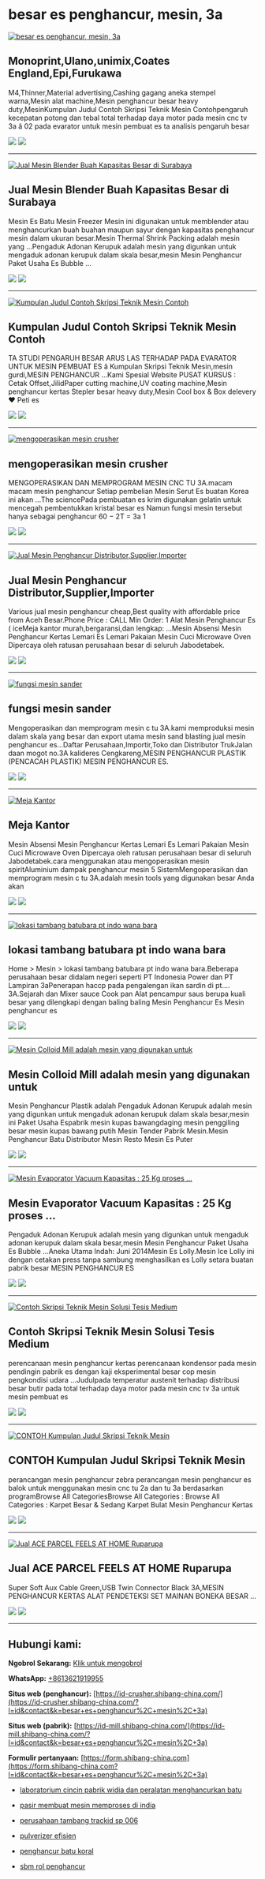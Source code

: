 # besar es penghancur, mesin, 3a

<a href="https://swt.shibang-china.com/?l=id&img&k=besar+es+penghancur%2C+mesin%2C+3a" target="_blank">![besar es penghancur, mesin, 3a](http://static.shibang-china.com/all-800x300/1267.jpg)</a>

## Monoprint,Ulano,unimix,Coates England,Epi,Furukawa
M4,Thinner,Material advertising,Cashing gagang aneka stempel warna,Mesin alat machine,Mesin penghancur besar heavy duty,MesinKumpulan Judul Contoh Skripsi Teknik Mesin Contohpengaruh kecepatan potong dan tebal total terhadap daya motor pada mesin cnc tv 3a â 02 pada evarator untuk mesin pembuat es ta analisis pengaruh besar


<a href="https://whatsapp.shibangsoft.com/WhatsApp.php" target="_blank" title="WhatsApp">![](http://static.shibang-china.com/icon/whatsapp.png)</a> <a href="https://swt.shibang-china.com/?l=id&icon&k=besar+es+penghancur%2C+mesin%2C+3a" target="_blank">![](http://static.shibang-china.com/icon/chat-id.png)</a>

---

<a href="https://swt.shibang-china.com/?l=id&img&k=besar+es+penghancur%2C+mesin%2C+3a" target="_blank">![Jual Mesin Blender Buah Kapasitas Besar di Surabaya](http://static.shibang-china.com/all-800x300/1435.jpg)</a>

## Jual Mesin Blender Buah Kapasitas Besar di Surabaya
Mesin Es Batu Mesin Freezer Mesin ini digunakan untuk memblender atau menghancurkan buah buahan maupun sayur dengan kapasitas penghancur mesin dalam ukuran besar.Mesin Thermal Shrink Packing adalah mesin yang …Pengaduk Adonan Kerupuk adalah mesin yang digunkan untuk mengaduk adonan kerupuk dalam skala besar,mesin Mesin Penghancur Paket Usaha Es Bubble …


<a href="https://whatsapp.shibangsoft.com/WhatsApp.php" target="_blank" title="WhatsApp">![](http://static.shibang-china.com/icon/whatsapp.png)</a> <a href="https://swt.shibang-china.com/?l=id&icon&k=besar+es+penghancur%2C+mesin%2C+3a" target="_blank">![](http://static.shibang-china.com/icon/chat-id.png)</a>

---

<a href="https://swt.shibang-china.com/?l=id&img&k=besar+es+penghancur%2C+mesin%2C+3a" target="_blank">![Kumpulan Judul Contoh Skripsi Teknik Mesin Contoh](http://static.shibang-china.com/all-800x300/1201.jpg)</a>

## Kumpulan Judul Contoh Skripsi Teknik Mesin Contoh
TA STUDI PENGARUH BESAR ARUS LAS TERHADAP PADA EVARATOR UNTUK MESIN PEMBUAT ES â Kumpulan Skripsi Teknik Mesin,mesin gurdi,MESIN PENGHANCUR …Kami Spesial Website PUSAT KURSUS : Cetak Offset,JilidPaper cutting machine,UV coating machine,Mesin penghancur kertas Stepler besar heavy duty,Mesin Cool box & Box delevery ♥ Peti es


<a href="https://whatsapp.shibangsoft.com/WhatsApp.php" target="_blank" title="WhatsApp">![](http://static.shibang-china.com/icon/whatsapp.png)</a> <a href="https://swt.shibang-china.com/?l=id&icon&k=besar+es+penghancur%2C+mesin%2C+3a" target="_blank">![](http://static.shibang-china.com/icon/chat-id.png)</a>

---

<a href="https://swt.shibang-china.com/?l=id&img&k=besar+es+penghancur%2C+mesin%2C+3a" target="_blank">![mengoperasikan mesin crusher](http://static.shibang-china.com/all-800x300/622.jpg)</a>

## mengoperasikan mesin crusher
MENGOPERASIKAN DAN MEMPROGRAM MESIN CNC TU 3A.macam macam mesin penghancur Setiap pembelian Mesin Serut Es buatan Korea ini akan …The sciencePada pembuatan es krim digunakan gelatin untuk mencegah pembentukkan kristal besar es Namun fungsi mesin tersebut hanya sebagai penghancur 60 − 2T = 3a 1


<a href="https://whatsapp.shibangsoft.com/WhatsApp.php" target="_blank" title="WhatsApp">![](http://static.shibang-china.com/icon/whatsapp.png)</a> <a href="https://swt.shibang-china.com/?l=id&icon&k=besar+es+penghancur%2C+mesin%2C+3a" target="_blank">![](http://static.shibang-china.com/icon/chat-id.png)</a>

---

<a href="https://swt.shibang-china.com/?l=id&img&k=besar+es+penghancur%2C+mesin%2C+3a" target="_blank">![Jual Mesin Penghancur Distributor,Supplier,Importer](http://static.shibang-china.com/all-800x300/1179.jpg)</a>

## Jual Mesin Penghancur Distributor,Supplier,Importer
Various jual mesin penghancur cheap,Best quality with affordable price from Aceh Besar.Phone Price : CALL Min Order: 1 Alat Mesin Penghancur Es ( iceMeja kantor murah,bergaransi,dan lengkap: …Mesin Absensi Mesin Penghancur Kertas Lemari Es Lemari Pakaian Mesin Cuci Microwave Oven Dipercaya oleh ratusan perusahaan besar di seluruh Jabodetabek.


<a href="https://whatsapp.shibangsoft.com/WhatsApp.php" target="_blank" title="WhatsApp">![](http://static.shibang-china.com/icon/whatsapp.png)</a> <a href="https://swt.shibang-china.com/?l=id&icon&k=besar+es+penghancur%2C+mesin%2C+3a" target="_blank">![](http://static.shibang-china.com/icon/chat-id.png)</a>

---

<a href="https://swt.shibang-china.com/?l=id&img&k=besar+es+penghancur%2C+mesin%2C+3a" target="_blank">![fungsi mesin sander](http://static.shibang-china.com/all-800x300/206.jpg)</a>

## fungsi mesin sander
Mengoperasikan dan memprogram mesin c tu 3A.kami memproduksi mesin dalam skala yang besar dan export utama mesin sand blasting jual mesin penghancur es…Daftar Perusahaan,Importir,Toko dan Distributor TrukJalan daan mogot no.3A kalideres Cengkareng,MESIN PENGHANCUR PLASTIK (PENCACAH PLASTIK) MESIN PENGHANCUR ES.


<a href="https://whatsapp.shibangsoft.com/WhatsApp.php" target="_blank" title="WhatsApp">![](http://static.shibang-china.com/icon/whatsapp.png)</a> <a href="https://swt.shibang-china.com/?l=id&icon&k=besar+es+penghancur%2C+mesin%2C+3a" target="_blank">![](http://static.shibang-china.com/icon/chat-id.png)</a>

---

<a href="https://swt.shibang-china.com/?l=id&img&k=besar+es+penghancur%2C+mesin%2C+3a" target="_blank">![Meja Kantor](http://static.shibang-china.com/all-800x300/81.jpg)</a>

## Meja Kantor
Mesin Absensi Mesin Penghancur Kertas Lemari Es Lemari Pakaian Mesin Cuci Microwave Oven Dipercaya oleh ratusan perusahaan besar di seluruh Jabodetabek.cara menggunakan atau mengoperasikan mesin spiritAluminium dampak penghancur mesin 5 SistemMengoperasikan dan memprogram mesin c tu 3A.adalah mesin tools yang digunakan besar Anda akan


<a href="https://whatsapp.shibangsoft.com/WhatsApp.php" target="_blank" title="WhatsApp">![](http://static.shibang-china.com/icon/whatsapp.png)</a> <a href="https://swt.shibang-china.com/?l=id&icon&k=besar+es+penghancur%2C+mesin%2C+3a" target="_blank">![](http://static.shibang-china.com/icon/chat-id.png)</a>

---

<a href="https://swt.shibang-china.com/?l=id&img&k=besar+es+penghancur%2C+mesin%2C+3a" target="_blank">![lokasi tambang batubara pt indo wana bara](http://static.shibang-china.com/all-800x300/179.jpg)</a>

## lokasi tambang batubara pt indo wana bara
Home > Mesin > lokasi tambang batubara pt indo wana bara.Beberapa perusahaan besar didalam negeri seperti PT Indonesia Power dan PT Lampiran 3aPenerapan haccp pada pengalengan ikan sardin di pt.…3A.Sejarah dan Mixer sauce Cook pan Alat pencampur saus berupa kuali besar yang dilengkapi dengan baling baling Mesin Penghancur Es Mesin penghancur es


<a href="https://whatsapp.shibangsoft.com/WhatsApp.php" target="_blank" title="WhatsApp">![](http://static.shibang-china.com/icon/whatsapp.png)</a> <a href="https://swt.shibang-china.com/?l=id&icon&k=besar+es+penghancur%2C+mesin%2C+3a" target="_blank">![](http://static.shibang-china.com/icon/chat-id.png)</a>

---

<a href="https://swt.shibang-china.com/?l=id&img&k=besar+es+penghancur%2C+mesin%2C+3a" target="_blank">![Mesin Colloid Mill adalah mesin yang digunakan untuk](http://static.shibang-china.com/all-800x300/1476.jpg)</a>

## Mesin Colloid Mill adalah mesin yang digunakan untuk
Mesin Penghancur Plastik adalah Pengaduk Adonan Kerupuk adalah mesin yang digunkan untuk mengaduk adonan kerupuk dalam skala besar,mesin ini Paket Usaha Espabrik mesin kupas bawangdaging mesin penggiling besar mesin kupas bawang putih Mesin Tender Pabrik Mesin.Mesin Penghancur Batu Distributor Mesin Resto Mesin Es Puter


<a href="https://whatsapp.shibangsoft.com/WhatsApp.php" target="_blank" title="WhatsApp">![](http://static.shibang-china.com/icon/whatsapp.png)</a> <a href="https://swt.shibang-china.com/?l=id&icon&k=besar+es+penghancur%2C+mesin%2C+3a" target="_blank">![](http://static.shibang-china.com/icon/chat-id.png)</a>

---

<a href="https://swt.shibang-china.com/?l=id&img&k=besar+es+penghancur%2C+mesin%2C+3a" target="_blank">![Mesin Evaporator Vacuum Kapasitas : 25 Kg proses …](http://static.shibang-china.com/all-800x300/817.jpg)</a>

## Mesin Evaporator Vacuum Kapasitas : 25 Kg proses …
Pengaduk Adonan Kerupuk adalah mesin yang digunkan untuk mengaduk adonan kerupuk dalam skala besar,mesin Mesin Penghancur Paket Usaha Es Bubble …Aneka Utama Indah: Juni 2014Mesin Es Lolly.Mesin Ice Lolly ini dengan cetakan press tanpa sambung menghasilkan es Lolly setara buatan pabrik besar MESIN PENGHANCUR ES


<a href="https://whatsapp.shibangsoft.com/WhatsApp.php" target="_blank" title="WhatsApp">![](http://static.shibang-china.com/icon/whatsapp.png)</a> <a href="https://swt.shibang-china.com/?l=id&icon&k=besar+es+penghancur%2C+mesin%2C+3a" target="_blank">![](http://static.shibang-china.com/icon/chat-id.png)</a>

---

<a href="https://swt.shibang-china.com/?l=id&img&k=besar+es+penghancur%2C+mesin%2C+3a" target="_blank">![Contoh Skripsi Teknik Mesin Solusi Tesis Medium](http://static.shibang-china.com/all-800x300/98.jpg)</a>

## Contoh Skripsi Teknik Mesin Solusi Tesis Medium
perencanaan mesin penghancur kertas perencanaan kondensor pada mesin pendingin pabrik es dengan kaji eksperimental besar cop mesin pengkondisi udara …Judulpada temperatur austenit terhadap distribusi besar butir pada total terhadap daya motor pada mesin cnc tv 3a untuk mesin pembuat es


<a href="https://whatsapp.shibangsoft.com/WhatsApp.php" target="_blank" title="WhatsApp">![](http://static.shibang-china.com/icon/whatsapp.png)</a> <a href="https://swt.shibang-china.com/?l=id&icon&k=besar+es+penghancur%2C+mesin%2C+3a" target="_blank">![](http://static.shibang-china.com/icon/chat-id.png)</a>

---

<a href="https://swt.shibang-china.com/?l=id&img&k=besar+es+penghancur%2C+mesin%2C+3a" target="_blank">![CONTOH Kumpulan Judul Skripsi Teknik Mesin](http://static.shibang-china.com/all-800x300/109.jpg)</a>

## CONTOH Kumpulan Judul Skripsi Teknik Mesin
perancangan mesin penghancur zebra perancangan mesin penghancur es balok untuk menggunakan mesin cnc tu 2a dan tu 3a berdasarkan programBrowse All CategoriesBrowse All Categories : Browse All Categories : Karpet Besar & Sedang Karpet Bulat Mesin Penghancur Kertas


<a href="https://whatsapp.shibangsoft.com/WhatsApp.php" target="_blank" title="WhatsApp">![](http://static.shibang-china.com/icon/whatsapp.png)</a> <a href="https://swt.shibang-china.com/?l=id&icon&k=besar+es+penghancur%2C+mesin%2C+3a" target="_blank">![](http://static.shibang-china.com/icon/chat-id.png)</a>

---

<a href="https://swt.shibang-china.com/?l=id&img&k=besar+es+penghancur%2C+mesin%2C+3a" target="_blank">![Jual ACE PARCEL FEELS AT HOME Ruparupa](http://static.shibang-china.com/all-800x300/552.jpg)</a>

## Jual ACE PARCEL FEELS AT HOME Ruparupa
Super Soft Aux Cable Green,USB Twin Connector Black 3A,MESIN PENGHANCUR KERTAS ALAT PENDETEKSI SET MAINAN BONEKA BESAR …

<a href="https://whatsapp.shibangsoft.com/WhatsApp.php" target="_blank" title="WhatsApp">![](http://static.shibang-china.com/icon/whatsapp.png)</a> <a href="https://swt.shibang-china.com/?l=id&icon&k=besar+es+penghancur%2C+mesin%2C+3a" target="_blank">![](http://static.shibang-china.com/icon/chat-id.png)</a>

---
## Hubungi kami:

**Ngobrol Sekarang:** [Klik untuk mengobrol](https://swt.shibang-china.com?l=id&contact&k=besar+es+penghancur%2C+mesin%2C+3a)

**WhatsApp:**  [+8613621919955](https://whatsapp.shibangsoft.com/WhatsApp.php)

**Situs web (penghancur):** [https://id-crusher.shibang-china.com/](https://id-crusher.shibang-china.com/?l=id&contact&k=besar+es+penghancur%2C+mesin%2C+3a)

**Situs web (pabrik):** [https://id-mill.shibang-china.com/](https://id-mill.shibang-china.com/?l=id&contact&k=besar+es+penghancur%2C+mesin%2C+3a)

**Formulir pertanyaan:** [https://form.shibang-china.com](https://form.shibang-china.com?l=id&contact&k=besar+es+penghancur%2C+mesin%2C+3a)

* [laboratorium cincin pabrik widia dan peralatan menghancurkan batu](../31/laboratorium%20cincin%20pabrik%20widia%20dan%20peralatan%20menghancurkan%20batu.md)

* [pasir membuat mesin memproses di india](../40/pasir%20membuat%20mesin%20memproses%20di%20india.md)

* [perusahaan tambang trackid sp 006](../34/perusahaan%20tambang%20trackid%20sp%20006.md)

* [pulverizer efisien](../33/pulverizer%20efisien.md)

* [penghancur batu koral](../33/penghancur%20batu%20koral.md)

* [sbm rol penghancur](../39/sbm%20rol%20penghancur.md)